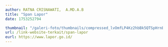 ```yaml
---
author: RATNA CRISNAWATI,  A.MD.A.B
title: "Span Lapor"
date: 1753252794

thumbnail: "/galeri-foto/thumbnails/compressed_lvOmfLP4Kz2hbBk5QTSpHrnBjosH98fwG5sYiiOe.jpg"
url: /link-website-terkait/span-lapor
eurl: https://www.lapor.go.id/
---
```



